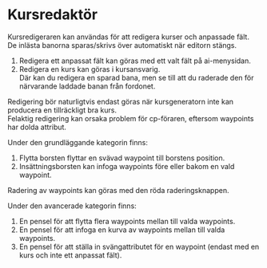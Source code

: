 # Kursredaktör
  
Kursredigeraren kan användas för att redigera kurser och anpassade fält.  
De inlästa banorna sparas/skrivs över automatiskt när editorn stängs.  
  
1) Redigera ett anpassat fält kan göras med ett valt fält på ai-menysidan.  
2) Redigera en kurs kan göras i kursansvarig.  
    Där kan du redigera en sparad bana, men se till att du raderade den för närvarande laddade banan från fordonet.  
  
Redigering bör naturligtvis endast göras när kursgeneratorn inte kan producera en tillräckligt bra kurs.  
Felaktig redigering kan orsaka problem för cp-föraren, eftersom waypoints har dolda attribut.  


  
Under den grundläggande kategorin finns:  

1) Flytta borsten flyttar en svävad waypoint till borstens position.  
2) Insättningsborsten kan infoga waypoints före eller bakom en vald waypoint.  
  
Radering av waypoints kan göras med den röda raderingsknappen.  


  
Under den avancerade kategorin finns:  

1) En pensel för att flytta flera waypoints mellan till valda waypoints.  
2) En pensel för att infoga en kurva av waypoints mellan till valda waypoints.  
3) En pensel för att ställa in svängattributet för en waypoint (endast med en kurs och inte ett anpassat fält).  



